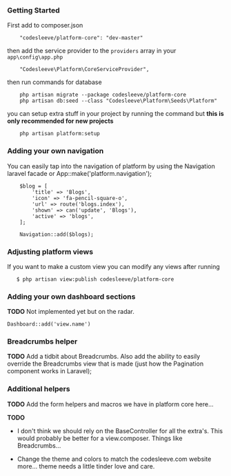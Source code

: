 
### Getting Started

First add to composer.json

```
	"codesleeve/platform-core": "dev-master"
```

then add the service provider to the `providers` array in your `app\config\app.php`

```
	"Codesleeve\Platform\CoreServiceProvider",
```

then run commands for database

```
	php artisan migrate --package codesleeve/platform-core
	php artisan db:seed --class "Codesleeve\Platform\Seeds\Platform"
```

you can setup extra stuff in your project by running the command but **this is only recommended for new projects**

```
	php artisan platform:setup
```

### Adding your own navigation

You can easily tap into the navigation of platform by using the Navigation laravel facade or App::make('platform.navigation');


```
	$blog = [
		'title' => 'Blogs',
		'icon' => 'fa-pencil-square-o',
		'url' => route('blogs.index'),
		'shown' => can('update', 'Blogs'),
		'active' => 'blogs',
	];

	Navigation::add($blogs);
```

### Adjusting platform views

If you want to make a custom view you can modify any views after running

```
   $ php artisan view:publish codesleeve/platform-core
```

### Adding your own dashboard sections
**TODO**
Not implemented yet but on the radar.

```
Dashboard::add('view.name')
```

### Breadcrumbs helper

**TODO**
Add a tidbit about Breadcrumbs. Also add the ability to easily override the Breadcrumbs view that is made (just how the Pagination component works in Laravel);


### Additional helpers
**TODO**
Add the form helpers and macros we have in platform core here...


**TODO**

- I don't think we should rely on the BaseController for all the extra's. This would probably be better for a view.composer. Things like Breadcrumbs...

- Change the theme and colors to match the codesleeve.com website more... theme needs a little tinder love and care.


